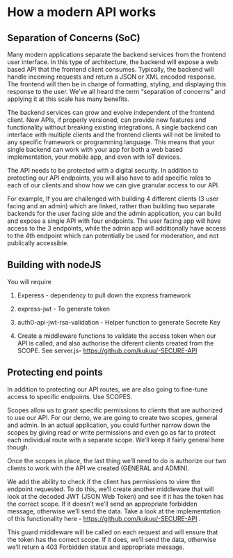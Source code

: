 # How a modern API works  

## Separation of Concerns (SoC)

Many modern applications separate the backend services from the frontend user interface. In this type of architecture, the backend will expose a web based API that the frontend client consumes. Typically, the backend will handle incoming requests and return a JSON or XML encoded response. The frontend will then be in charge of formatting, styling, and displaying this response to the user. We’ve all heard the term “separation of concerns” and applying it at this scale has many benefits.

The backend services can grow and evolve independent of the frontend client. New APIs, if properly versioned, can provide new features and functionality without breaking existing integrations. A single backend can interface with multiple clients and the frontend clients will not be limited to any specific framework or programming language. This means that your single backend can work with your app for both a web based implementation, your mobile app, and even with IoT devices.

The API needs to be protected with a digital security. In addition to protecting our API endpoints, you will also have to add specific roles to each of our clients and show how we can give granular access to our API.

For example, If you are challenged with building 4 different clients (3 user facing and an admin) which are linked, rather than building two separate backends for the user facing side and the admin application, you can  build and expose a single API with four endpoints. The user facing app will have access to the 3 endpoints, while the admin app will additionally have access to the 4th endpoint which can potentially be used for moderation, and not  publically accessible. 

## Building with nodeJS

You will require

1. Experess - dependency to pull down the express framework

2. express-jwt - To generate token

3. auth0-api-jwt-rsa-validation - Helper function to generate Secrete Key

4. Create a middleware functions to validate the access token when our API is called, and also authorise the diferent clients created from the SCOPE. See server.js- https://github.com/kukuu/-SECURE-API


## Protecting end points

In addition to protecting our API routes, we are also going to fine-tune access to specific endpoints. Use SCOPES.

Scopes allow us to grant specific permissions to clients that are authorized to use our API. For our demo, we are going to create two scopes, general and admin. In an actual application, you could further narrow down the scopes by giving read or write permissions and even go as far to protect each individual route with a separate scope. We’ll keep it fairly general here though. 

Once the  scopes in place, the last thing we’ll need to do is authorize our two clients to work with the API we created (GENERAL and ADMIN).

We add the ability to check if the client has permissions to view the endpoint requested. To do this, we’ll create another middleware that will look at the decoded JWT (JSON Web Token) and see if it has the token has the correct scope. If it doesn’t we’ll send an appropriate forbidden message, otherwise we’ll send the data. Take a look at the  implementation of this functionality here - https://github.com/kukuu/-SECURE-API .

This guard middleware will be called on each request and will ensure that the token has the correct scope. If it does, we’ll send the data, otherwise we’ll return a 403 Forbidden status and appropriate message.
